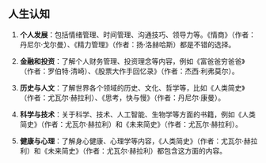 ## 人生认知

1. **个人发展**：包括情绪管理、时间管理、沟通技巧、领导力等。《情商》（作者：丹尼尔·戈尔曼）、《精力管理》（作者：扬·洛赫哈斯）都是不错的选择。

2. **金融和投资**：了解个人财务管理、投资理念等内容，例如《富爸爸穷爸爸》（作者：罗伯特·清崎）、《股票大作手回忆录》（作者：杰西·利弗莫尔）。

3. **历史与人文**：了解世界各个领域的历史、文化、哲学等，比如《人类简史》（作者：尤瓦尔·赫拉利）、《思考，快与慢》（作者：丹尼尔·康曼）。

4. **科学与技术**：关于科学、技术、人工智能、生物学等方面的书籍，例如《人类简史》（作者：尤瓦尔·赫拉利）和《未来简史》（作者：尤瓦尔·赫拉利）。

5. **健康与心理**：了解身心健康、心理学等内容，《人类简史》（作者：尤瓦尔·赫拉利）和《未来简史》（作者：尤瓦尔·赫拉利）都包含这方面的内容。


